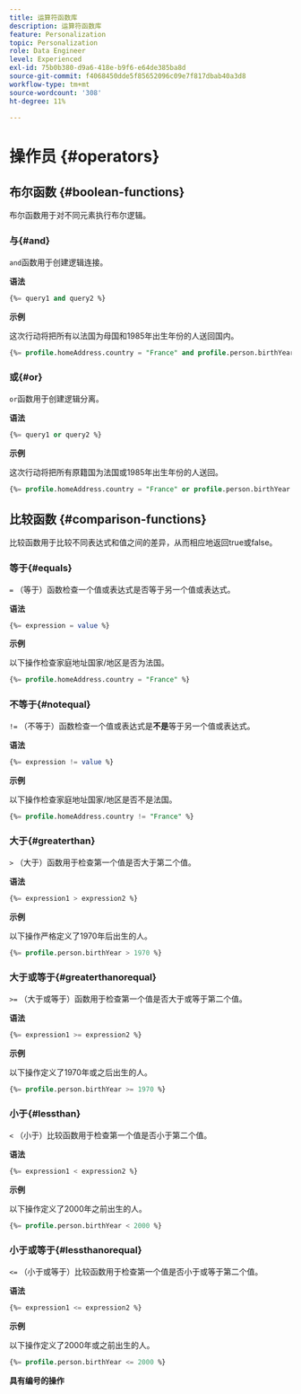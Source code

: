 ```yaml
---
title: 运算符函数库
description: 运算符函数库
feature: Personalization
topic: Personalization
role: Data Engineer
level: Experienced
exl-id: 75b0b380-d9a6-418e-b9f6-e64de385ba8d
source-git-commit: f4068450dde5f85652096c09e7f817dbab40a3d8
workflow-type: tm+mt
source-wordcount: '308'
ht-degree: 11%

---
```


# 操作员 {#operators}

## 布尔函数 {#boolean-functions}

布尔函数用于对不同元素执行布尔逻辑。

### 与{#and}

`and`函数用于创建逻辑连接。

**语法**

```sql
{%= query1 and query2 %}
```

**示例**

这次行动将把所有以法国为母国和1985年出生年份的人送回国内。

```sql
{%= profile.homeAddress.country = "France" and profile.person.birthYear = 1985 %}
```

### 或{#or}

`or`函数用于创建逻辑分离。

**语法**

```sql
{%= query1 or query2 %}
```

**示例**

这次行动将把所有原籍国为法国或1985年出生年份的人送回。

```sql
{%= profile.homeAddress.country = "France" or profile.person.birthYear = 1985 %}
```

<!--
## Not{#not}

The `not` (or `!`) function is used to create a logical negation.

**Syntax**

```sql
not ({QUERY})
!({QUERY})
```

**Example**

The following operation will return all people who do not have their home country as Canada.

```sql
not (homeAddress.countryISO = "CA")
```
-->

## 比较函数 {#comparison-functions}

比较函数用于比较不同表达式和值之间的差异，从而相应地返回true或false。

### 等于{#equals}

`=` （等于）函数检查一个值或表达式是否等于另一个值或表达式。

**语法**

```sql
{%= expression = value %}
```

**示例**

以下操作检查家庭地址国家/地区是否为法国。

```sql
{%= profile.homeAddress.country = "France" %}
```

### 不等于{#notequal}

`!=` （不等于）函数检查一个值或表达式是&#x200B;**不是**&#x200B;等于另一个值或表达式。

**语法**

```sql
{%= expression != value %}
```

**示例**

以下操作检查家庭地址国家/地区是否不是法国。

```sql
{%= profile.homeAddress.country != "France" %}
```

### 大于{#greaterthan}

`>` （大于）函数用于检查第一个值是否大于第二个值。

**语法**

```sql
{%= expression1 > expression2 %}
```

**示例**

以下操作严格定义了1970年后出生的人。

```sql
{%= profile.person.birthYear > 1970 %}
```

### 大于或等于{#greaterthanorequal}

`>=` （大于或等于）函数用于检查第一个值是否大于或等于第二个值。

**语法**

```sql
{%= expression1 >= expression2 %}
```

**示例**

以下操作定义了1970年或之后出生的人。

```sql
{%= profile.person.birthYear >= 1970 %}
```

### 小于{#lessthan}

`<` （小于）比较函数用于检查第一个值是否小于第二个值。

**语法**

```sql
{%= expression1 < expression2 %}
```

**示例**

以下操作定义了2000年之前出生的人。

```sql
{%= profile.person.birthYear < 2000 %}
```

### 小于或等于{#lessthanorequal}

`<=` （小于或等于）比较函数用于检查第一个值是否小于或等于第二个值。

**语法**

```sql
{%= expression1 <= expression2 %}
```

**示例**

以下操作定义了2000年或之前出生的人。

```sql
{%= profile.person.birthYear <= 2000 %}
```

**具有编号的操作**
